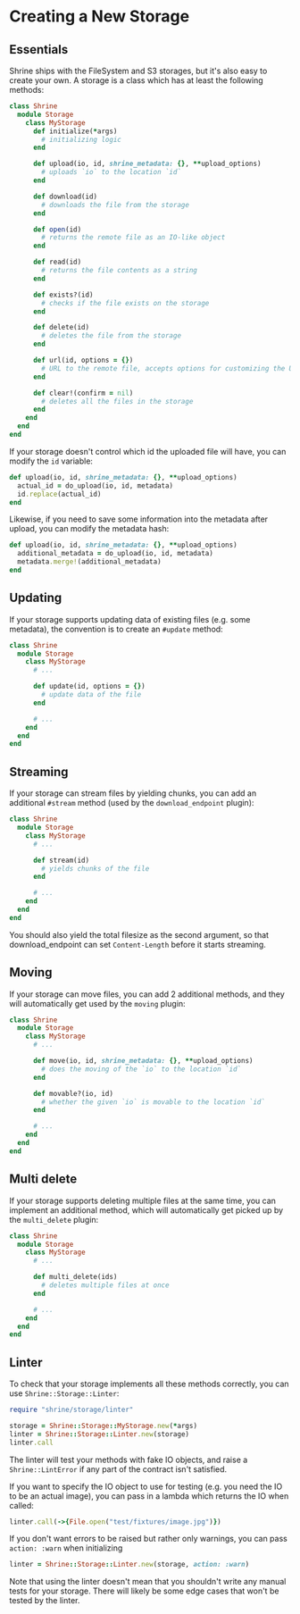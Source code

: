 # Creating a New Storage

## Essentials

Shrine ships with the FileSystem and S3 storages, but it's also easy to create
your own. A storage is a class which has at least the following methods:

```rb
class Shrine
  module Storage
    class MyStorage
      def initialize(*args)
        # initializing logic
      end

      def upload(io, id, shrine_metadata: {}, **upload_options)
        # uploads `io` to the location `id`
      end

      def download(id)
        # downloads the file from the storage
      end

      def open(id)
        # returns the remote file as an IO-like object
      end

      def read(id)
        # returns the file contents as a string
      end

      def exists?(id)
        # checks if the file exists on the storage
      end

      def delete(id)
        # deletes the file from the storage
      end

      def url(id, options = {})
        # URL to the remote file, accepts options for customizing the URL
      end

      def clear!(confirm = nil)
        # deletes all the files in the storage
      end
    end
  end
end
```

If your storage doesn't control which id the uploaded file will have, you
can modify the `id` variable:

```rb
def upload(io, id, shrine_metadata: {}, **upload_options)
  actual_id = do_upload(io, id, metadata)
  id.replace(actual_id)
end
```

Likewise, if you need to save some information into the metadata after upload,
you can modify the metadata hash:

```rb
def upload(io, id, shrine_metadata: {}, **upload_options)
  additional_metadata = do_upload(io, id, metadata)
  metadata.merge!(additional_metadata)
end
```

## Updating

If your storage supports updating data of existing files (e.g. some metadata),
the convention is to create an `#update` method:

```rb
class Shrine
  module Storage
    class MyStorage
      # ...

      def update(id, options = {})
        # update data of the file
      end

      # ...
    end
  end
end
```

## Streaming

If your storage can stream files by yielding chunks, you can add an additional
`#stream` method (used by the `download_endpoint` plugin):

```rb
class Shrine
  module Storage
    class MyStorage
      # ...

      def stream(id)
        # yields chunks of the file
      end

      # ...
    end
  end
end
```

You should also yield the total filesize as the second argument, so that
download_endpoint can set `Content-Length` before it starts streaming.

## Moving

If your storage can move files, you can add 2 additional methods, and they will
automatically get used by the `moving` plugin:

```rb
class Shrine
  module Storage
    class MyStorage
      # ...

      def move(io, id, shrine_metadata: {}, **upload_options)
        # does the moving of the `io` to the location `id`
      end

      def movable?(io, id)
        # whether the given `io` is movable to the location `id`
      end

      # ...
    end
  end
end
```

## Multi delete

If your storage supports deleting multiple files at the same time, you can
implement an additional method, which will automatically get picked up by the
`multi_delete` plugin:

```rb
class Shrine
  module Storage
    class MyStorage
      # ...

      def multi_delete(ids)
        # deletes multiple files at once
      end

      # ...
    end
  end
end
```

## Linter

To check that your storage implements all these methods correctly, you can use
`Shrine::Storage::Linter`:

```rb
require "shrine/storage/linter"

storage = Shrine::Storage::MyStorage.new(*args)
linter = Shrine::Storage::Linter.new(storage)
linter.call
```

The linter will test your methods with fake IO objects, and raise a
`Shrine::LintError` if any part of the contract isn't satisfied.

If you want to specify the IO object to use for testing (e.g. you need the IO
to be an actual image), you can pass in a lambda which returns the IO when
called:

```rb
linter.call(->{File.open("test/fixtures/image.jpg")})
```

If you don't want errors to be raised but rather only warnings, you can
pass `action: :warn` when initializing

```rb
linter = Shrine::Storage::Linter.new(storage, action: :warn)
```

Note that using the linter doesn't mean that you shouldn't write any manual
tests for your storage. There will likely be some edge cases that won't be
tested by the linter.

